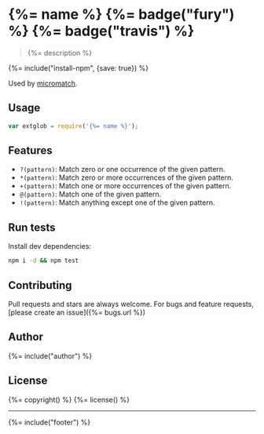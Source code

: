 # {%= name %} {%= badge("fury") %} {%= badge("travis") %}

> {%= description %}

{%= include("install-npm", {save: true}) %}

Used by [micromatch].

## Usage

```js
var extglob = require('{%= name %}');
```

## Features

- `?(pattern)`: Match zero or one occurrence of the given pattern.
- `*(pattern)`: Match zero or more occurrences of the given pattern.
- `+(pattern)`: Match one or more occurrences of the given pattern.
- `@(pattern)`: Match one of the given pattern.
- `!(pattern)`: Match anything except one of the given pattern.


## Run tests

Install dev dependencies:

```bash
npm i -d && npm test
```

## Contributing
Pull requests and stars are always welcome. For bugs and feature requests, [please create an issue]({%= bugs.url %})

## Author
{%= include("author") %}

## License
{%= copyright() %}
{%= license() %}

***

{%= include("footer") %}

[micromatch]: https://github.com/jonschlinkert/micromatch
